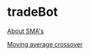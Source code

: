 # tradeBot

[About SMA's](https://www.fidelity.com/learning-center/trading-investing/technical-analysis/technical-indicator-guide/sma#:~:text=Simple%20Moving%20Average%20(SMA)&text=It%20is%20simply%20the%20average,as%20the%20average%20value%20changes)

[Moving average crossover](https://en.wikipedia.org/wiki/Moving_average_crossover)
